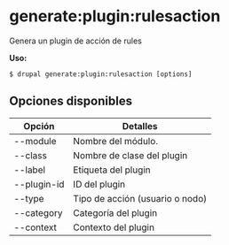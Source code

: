 # generate:plugin:rulesaction
Genera un plugin de acción de rules

**Uso:**
```
$ drupal generate:plugin:rulesaction [options]
```

## Opciones disponibles
Opción | Detalles
-------|-------------
--module | Nombre del módulo.
--class | Nombre de clase del plugin
--label | Etiqueta del plugin
--plugin-id | ID del plugin
--type | Tipo de acción (usuario o nodo)
--category | Categoría del plugin
--context | Contexto del plugin
